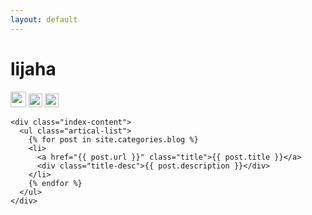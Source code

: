 ```yaml
---
layout: default
---
```


<body>
  <div class="index-wrapper">
    <div class="aside">
      <div class="info-card">
        <h1>lijaha</h1>
        <a href="http://weibo.com/beiyuu/" target="_blank"><img src="http://www.weibo.com/favicon.ico" alt="" width="25"/></a>
        <a href="http://www.douban.com/people/beiyuu/" target="_blank"><img src="http://www.douban.com/favicon.ico" alt="" width="22"/></a>
        <a href="http://instagram.com/beiyuu/" target="_blank"><img src="http://d36xtkk24g8jdx.cloudfront.net/bluebar/00c6602/images/ico/favicon.ico" alt="" width="22"/></a>
      </div>
      <div id="particles-js"></div>
    </div>

    <div class="index-content">
      <ul class="artical-list">
        {% for post in site.categories.blog %}
        <li>
          <a href="{{ post.url }}" class="title">{{ post.title }}</a>
          <div class="title-desc">{{ post.description }}</div>
        </li>
        {% endfor %}
      </ul>
    </div>
  </div>
</body>
